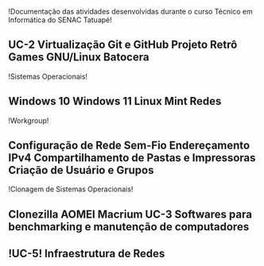 !Documentação das atividades desenvolvidas durante o curso Técnico em Informática do SENAC Tatuapé!

UC-2
Virtualização
Git e GitHub
Projeto Retrô Games GNU/Linux Batocera
---------------------------------------------------------------------------------------------------
!Sistemas Operacionais!

Windows 10
Windows 11
Linux Mint
Redes
---------------------------------------------------------------------------------------------------
!Workgroup!

Configuração de Rede Sem-Fio
Endereçamento IPv4
Compartilhamento de Pastas e Impressoras
Criação de Usuário e Grupos
---------------------------------------------------------------------------------------------------
!Clonagem de Sistemas Operacionais!

Clonezilla
AOMEI
Macrium
UC-3
Softwares para benchmarking e manutenção de computadores
---------------------------------------------------------------------------------------------------
!UC-5!
Infraestrutura de Redes
---------------------------------------------------------------------------------------------------
